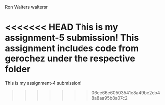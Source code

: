 Ron Walters
waltersr

<<<<<<< HEAD
This is my assignment-5 submission!
This assignment includes code from gerochez under the respective folder
=======
This is my assignment-4 submission!
>>>>>>> 06ee66e60503541e8a49be2eb48a8aa95b8a07c2
